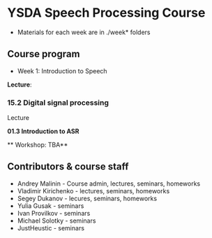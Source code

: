 # YSDA Speech Processing Course

- Materials for each week are in ./week* folders

## Course program

- Week 1: Introduction to Speech

**Lecture**: 


### 15.2 Digital signal processing

Lecture


**01.3 Introduction to ASR**

** Workshop: TBA**

## Contributors & course staff

- Andrey Malinin - Course admin, lectures, seminars, homeworks
- Vladimir Kirichenko - lectures, seminars, homeworks
- Segey Dukanov - lecures, seminars, homeworks
- Yulia Gusak - seminars
- Ivan Provilkov - seminars
- Michael Solotky - seminars
- JustHeustic - seminars 
